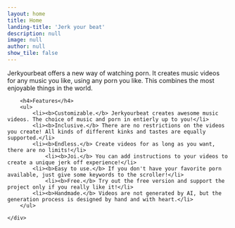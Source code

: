 ```yaml
---
layout: home
title: Home
landing-title: 'Jerk your beat'
description: null
image: null
author: null
show_tile: false
---
```



Jerkyourbeat offers a new way of watching porn. It creates music videos for any music you like, using any porn you like. This combines the most enjoyable things in the world.

<div class="6u 12u$(small)">

		<h4>Features</h4>
		<ul>
			<li><b>Customizable.</b> Jerkyourbeat creates awesome music videos. The choice of music and porn in entierly up to you!</li>
			<li><b>Inclusive.</b> There are no restrictions on the videos you create! All kinds of different kinks and tastes are equally supported.</li>
   			<li><b>Endless.</b> Create videos for as long as you want, there are no limits!</li>
      			<li><b>Joi.</b> You can add instructions to your videos to create a unique jerk off experience!</li>
	 		<li><b>Easy to use.</b> If you don't have your favorite porn available, just give some keywords to the scroller!</li>
    			<li><b>Free.</b> Try out the free version and support the project only if you really like it!</li>
   			<li><b>Handmade.</b> Videos are not generated by AI, but the generation process is designed by hand and with heart.</li>
		</ul>

	</div>

